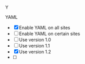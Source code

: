Y

YAML

- [x] Enable YAML on all sites
- [ ] Enable YAML on certain sites
- [ ] Use version 1.0
- [ ] Use version 1.1
- [x] Use version 1.2
- [ ] 
